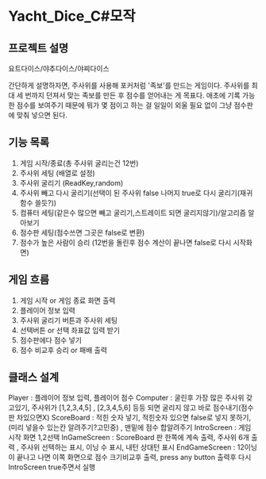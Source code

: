 # Yacht_Dice_C#모작
## 프로젝트 설명
요트다이스/야추다이스/야찌다이스      

간단하게 설명하자면, 주사위를 사용해 포커처럼 '족보'를 만드는 게임이다. 
주사위를 최대 세 번까지 던져서 맞는 족보를 만든 후 점수를 얻어내는 게 목표다.
애초에 기록 가능한 점수를 보여주기 때문에 뭐가 몇 점이고 하는 걸 일일이 외울 필요 없이 그냥 점수판에 맞춰 넣으면 된다.

## 기능 목록
1. 게임 시작/종료(총 주사위 굴리는건 12번)
2. 주사위 세팅 (배열로 설정)
3. 주사위 굴리기 (ReadKey,random)
4. 주사위 빼고 다시 굴리기(선택이 된 주사위 false 나머지 true로 다시 굴리기(재귀함수 쓸듯?))
5. 컴퓨터 세팅(같은수 많으면 빼고 굴리기,스트레이트 되면 굴리지않기)/알고리즘 알아보기
6. 점수판 세팅(점수쓰면 그곳은 false로 변환)
7. 점수가 높은 사람이 승리 (12번을 돌린후 점수 계산이 끝나면 false로 다시 시작화면)

## 게임 흐름 
1. 게임 시작 or 게임 종료 화면 출력
2. 플레이어 정보 입력
3. 주사위 굴리기 버튼과 주사위 세팅 
4. 선택버튼 or 선택 좌표값 입력 받기
5. 점수판에다 점수 넣기
6. 점수 비교후 승리 or 패배 출력

## 클래스 설계
Player : 플레이어 정보 입력, 플레이어 점수
Computer : 굴린후 가장 많은 주사위 갖고있기, 주사위가 [1,2,3,4,5] , [2,3,4,5,6] 등등 되면 굴리지 않고 바로 점수내기(점수판 차있으면X)
ScoreBoard : 적힌 숫자 넣기, 적힌숫자 있으면 false로 넣지 못하기, (미리 넣을수 있는칸 알려주기?고민중) , 맨밑에 점수 합알려주기
IntroScreen : 게임 시작 화면 1,2선택
InGameScreen : ScoreBoard 판 한쪽에 계속 출력, 주사위 6개 출력 , 주사위 선택하는 표시, 이닝 수 표시, 내턴 상대턴 표시
EndGameScreen : 12이닝이 끝나고 나면 이쪽 화면으로 점수 크기비교후  출력, press any button 출력후 다시 IntroScreen true주면서 실행
